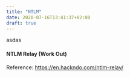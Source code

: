 ```yaml
---
title: "NTLM"
date: 2020-07-16T13:41:37+02:00
draft: true
---
```

asdas

#### NTLM Relay (Work Out)
Reference: https://en.hackndo.com/ntlm-relay/